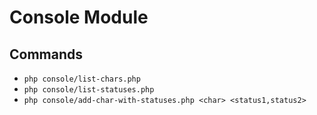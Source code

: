 # Console Module

## Commands

- `php console/list-chars.php`
- `php console/list-statuses.php`
- `php console/add-char-with-statuses.php <char> <status1,status2>`
